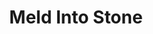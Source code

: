 ---
title: "Meld Into Stone"
index:
  - meld-into-stone
permalink: /spells/meld-into-stone/
tags:
  - Spell
  - 3rd Level
  - Transmutation
available_for:
  - Cleric
level: "3rd Level"
school: "Transmutation"
range: "Touch"
comp:
  - V
  - S
duration: "8 Hours"
ritual: true
description: |
  You step into a stone object or surface large enough to fully contain your body, melding yourself and all the equipment you carry with the stone for the duration. Using your movement, you step into the stone at a point you can touch. Nothing of your presence remains visible or otherwise detectable by nonmagical senses.

  While merged with the stone, you can't see what occurs outside it, and any Wisdom (Perception) checks you make to hear sounds outside it are made with disadvantage. You remain aware of the passage of time and can cast spells on yourself while merged in the stone. You can use your movement to leave the stone where you entered it, which ends the spell. You otherwise can't move.

  Minor physical damage to the stone doesn't harm you, but its partial destruction or a change in its shape (to the extent that you no longer fit within it) expels you and deals 6d6 bludgeoning damage to you. The stone's complete destruction (or transmutation into a different substance) expels you and deals 50 bludgeoning damage to you. If expelled, you fall prone in an unoccupied space closest to where you first entered.
excerpt: "You step into a stone object or surface large enough to fully contain your body, melding yourself and all the equipment you carry with the stone for the duration."
source: "Basic Rules"
---